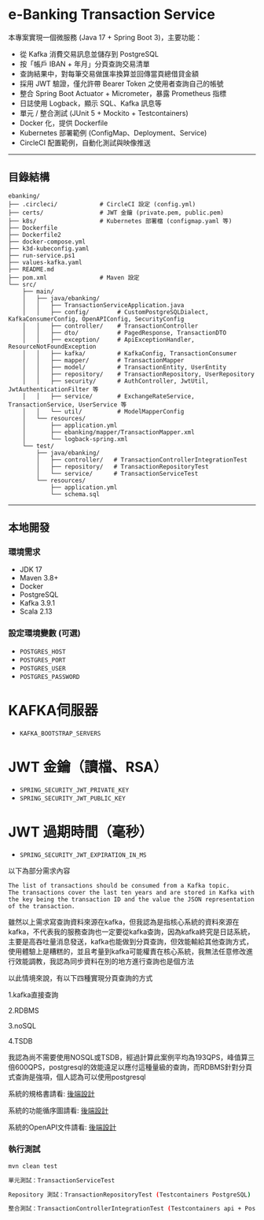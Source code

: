 # e-Banking Transaction Service

本專案實現一個微服務 (Java 17 + Spring Boot 3)，主要功能：
- 從 Kafka 消費交易訊息並儲存到 PostgreSQL
- 按「帳戶 IBAN + 年月」分頁查詢交易清單
- 查詢結果中，對每筆交易做匯率換算並回傳當頁總借貸金額
- 採用 JWT 驗證，僅允許帶 Bearer Token 之使用者查詢自己的帳號
- 整合 Spring Boot Actuator + Micrometer，暴露 Prometheus 指標
- 日誌使用 Logback，顯示 SQL、Kafka 訊息等
- 單元 / 整合測試 (JUnit 5 + Mockito + Testcontainers)
- Docker 化，提供 Dockerfile
- Kubernetes 部署範例 (ConfigMap、Deployment、Service)
- CircleCI 配置範例，自動化測試與映像推送
---

## 目錄結構
```text
ebanking/
├── .circleci/            # CircleCI 設定 (config.yml)
├── certs/                # JWT 金鑰 (private.pem, public.pem)
├── k8s/                  # Kubernetes 部署檔 (configmap.yaml 等)
├── Dockerfile
├── Dockerfile2
├── docker-compose.yml
├── k3d-kubeconfig.yaml
├── run-service.ps1
├── values-kafka.yaml
├── README.md
├── pom.xml               # Maven 設定
└── src/
    ├── main/
    │   ├── java/ebanking/
    │   │   ├── TransactionServiceApplication.java
    │   │   ├── config/        # CustomPostgreSQLDialect, KafkaConsumerConfig, OpenAPIConfig, SecurityConfig
    │   │   ├── controller/    # TransactionController
    │   │   ├── dto/           # PagedResponse, TransactionDTO
    │   │   ├── exception/     # ApiExceptionHandler, ResourceNotFoundException
    │   │   ├── kafka/         # KafkaConfig, TransactionConsumer
    │   │   ├── mapper/        # TransactionMapper
    │   │   ├── model/         # TransactionEntity, UserEntity
    │   │   ├── repository/    # TransactionRepository, UserRepository
    │   │   ├── security/      # AuthController, JwtUtil, JwtAuthenticationFilter 等
    │   │   ├── service/       # ExchangeRateService, TransactionService, UserService 等
    │   │   └── util/          # ModelMapperConfig
    │   └── resources/
    │       ├── application.yml
    │       ├── ebanking/mapper/TransactionMapper.xml
    │       └── logback-spring.xml
    └── test/
        ├── java/ebanking/
        │   ├── controller/   # TransactionControllerIntegrationTest
        │   ├── repository/   # TransactionRepositoryTest
        │   └── service/      # TransactionServiceTest
        └── resources/
            ├── application.yml
            └── schema.sql
```

---

## 本地開發

### 環境需求

- JDK 17
- Maven 3.8+
- Docker 
- PostgreSQL 
- Kafka 3.9.1
- Scala 2.13


### 設定環境變數 (可選)

- `POSTGRES_HOST` 
- `POSTGRES_PORT` 
- `POSTGRES_USER` 
- `POSTGRES_PASSWORD`
# KAFKA伺服器
- `KAFKA_BOOTSTRAP_SERVERS`
# JWT 金鑰（讀檔、RSA）
- `SPRING_SECURITY_JWT_PRIVATE_KEY`
- `SPRING_SECURITY_JWT_PUBLIC_KEY`
# JWT 過期時間（毫秒）
- `SPRING_SECURITY_JWT_EXPIRATION_IN_MS`

以下為部分需求內容
```
The list of transactions should be consumed from a Kafka topic.
The transactions cover the last ten years and are stored in Kafka with the key being the transaction ID and the value the JSON representation of the transaction.
```

雖然以上需求寫查詢資料來源在kafka，但我認為是指核心系統的資料來源在kafka，不代表我的服務查詢也一定要從kafka查詢，因為kafka終究是日誌系統，主要是高吞吐量消息發送，kafka也能做到分頁查詢，但效能輸給其他查詢方式，使用體驗上是糟糕的，並且考量到kafka可能權責在核心系統，我無法任意修改進行效能調教，我認為同步資料在別的地方進行查詢也是個方法

以此情境來說，有以下四種實現分頁查詢的方式

1.kafka直接查詢

2.RDBMS

3.noSQL

4.TSDB

我認為尚不需要使用NOSQL或TSDB，經過計算此案例平均為193QPS，峰值算三倍600QPS，postgresql的效能遠足以應付這種量級的查詢，而RDBMS針對分頁式查詢是強項，個人認為可以使用postgresql


系統的規格書請看:
[後端設計](document/spec.md)

系統的功能循序圖請看:
[後端設計](document/sequenceDiagram.md)

系統的OpenAPI文件請看:
[後端設計](document/openapi.md)


### 執行測試

```bash
mvn clean test

單元測試：TransactionServiceTest

Repository 測試：TransactionRepositoryTest (Testcontainers PostgreSQL)

整合測試：TransactionControllerIntegrationTest (Testcontainers api + PostgreSQL + JWT)

```



